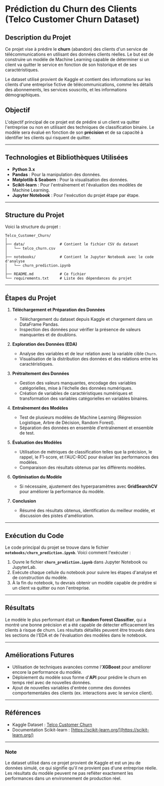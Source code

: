 
# **Prédiction du Churn des Clients (Telco Customer Churn Dataset)**

## **Description du Projet**
Ce projet vise à prédire le **churn** (abandon) des clients d'un service de télécommunications en utilisant des données clients réelles. Le but est de construire un modèle de Machine Learning capable de déterminer si un client va quitter le service en fonction de son historique et de ses caractéristiques.

Le dataset utilisé provient de Kaggle et contient des informations sur les clients d'une entreprise fictive de télécommunications, comme les détails des abonnements, les services souscrits, et les informations démographiques.

## **Objectif**
L'objectif principal de ce projet est de prédire si un client va quitter l'entreprise ou non en utilisant des techniques de classification binaire. Le modèle sera évalué en fonction de son **précision** et de sa capacité à identifier les clients qui risquent de quitter.

---

## **Technologies et Bibliothèques Utilisées**
- **Python 3.x**
- **Pandas** : Pour la manipulation des données.
- **Matplotlib & Seaborn** : Pour la visualisation des données.
- **Scikit-learn** : Pour l'entraînement et l'évaluation des modèles de Machine Learning.
- **Jupyter Notebook** : Pour l'exécution du projet étape par étape.

---

## **Structure du Projet**
Voici la structure du projet :

```
Telco_Customer_Churn/
│
├── data/                # Contient le fichier CSV du dataset
│   └── telco_churn.csv
│
├── notebooks/           # Contient le Jupyter Notebook avec le code d'analyse
│   └── churn_prediction.ipynb
│
├── README.md            # Ce fichier
└── requirements.txt     # Liste des dépendances du projet
```

---

## **Étapes du Projet**

1. **Téléchargement et Préparation des Données**
   - Téléchargement du dataset depuis Kaggle et chargement dans un DataFrame Pandas.
   - Inspection des données pour vérifier la présence de valeurs manquantes et de doublons.

2. **Exploration des Données (EDA)**
   - Analyse des variables et de leur relation avec la variable cible `Churn`.
   - Visualisation de la distribution des données et des relations entre les caractéristiques.

3. **Prétraitement des Données**
   - Gestion des valeurs manquantes, encodage des variables catégorielles, mise à l'échelle des données numériques.
   - Création de variables de caractéristiques numériques et transformation des variables catégorielles en variables binaires.

4. **Entraînement des Modèles**
   - Test de plusieurs modèles de Machine Learning (Régression Logistique, Arbre de Décision, Random Forest).
   - Séparation des données en ensemble d'entraînement et ensemble de test.

5. **Évaluation des Modèles**
   - Utilisation de métriques de classification telles que la précision, le rappel, le F1-score, et l'AUC-ROC pour évaluer les performances des modèles.
   - Comparaison des résultats obtenus par les différents modèles.

6. **Optimisation du Modèle**
   - Si nécessaire, ajustement des hyperparamètres avec **GridSearchCV** pour améliorer la performance du modèle.

7. **Conclusion**
   - Résumé des résultats obtenus, identification du meilleur modèle, et discussion des pistes d'amélioration.

---

## **Exécution du Code**
Le code principal du projet se trouve dans le fichier **`notebooks/churn_prediction.ipynb`**. Voici comment l'exécuter :

1. Ouvre le fichier **`churn_prediction.ipynb`** dans Jupyter Notebook ou JupyterLab.
2. Exécute chaque cellule du notebook pour suivre les étapes d'analyse et de construction du modèle.
3. À la fin du notebook, tu devrais obtenir un modèle capable de prédire si un client va quitter ou non l'entreprise.

---

## **Résultats**
Le modèle le plus performant était un **Random Forest Classifier**, qui a montré une bonne précision et a été capable de détecter efficacement les clients à risque de churn. Les résultats détaillés peuvent être trouvés dans les sections de l'EDA et de l'évaluation des modèles dans le notebook.

---

## **Améliorations Futures**
- Utilisation de techniques avancées comme l'**XGBoost** pour améliorer encore la performance du modèle.
- Déploiement du modèle sous forme d'**API** pour prédire le churn en temps réel avec de nouvelles données.
- Ajout de nouvelles variables d'entrée comme des données comportementales des clients (ex. interactions avec le service client).

---

## **Références**
- Kaggle Dataset : [Telco Customer Churn](https://www.kaggle.com/blastchar/telco-customer-churn)
- Documentation Scikit-learn : [https://scikit-learn.org/](https://scikit-learn.org/)

---

### **Note**
Le dataset utilisé dans ce projet provient de Kaggle et est un jeu de données simulé, ce qui signifie qu'il ne provient pas d'une entreprise réelle. Les résultats du modèle peuvent ne pas refléter exactement les performances dans un environnement de production réel.
